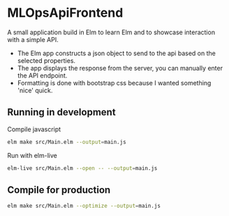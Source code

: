 # MLOpsApiFrontend

A small application build in Elm to learn Elm and to showcase interaction with a simple API.

- The Elm app constructs a json object to send to the api based on the selected properties.
- The app displays the response from the server, you can manually enter the API endpoint.
- Formatting is done with bootstrap css because I wanted something 'nice' quick.

## Running in development

Compile javascript

```bash
elm make src/Main.elm --output=main.js
```

Run with elm-live

```bash
elm-live src/Main.elm --open -- --output=main.js
```

## Compile for production

```bash
elm make src/Main.elm --optimize --output=main.js
```
